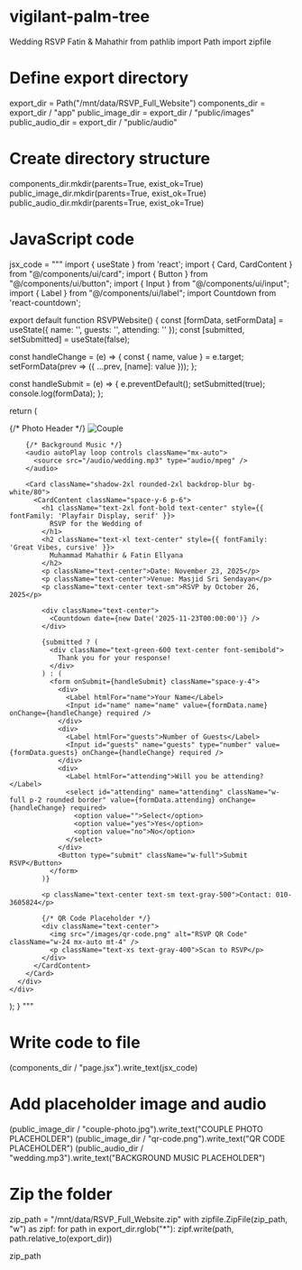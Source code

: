 # vigilant-palm-tree
Wedding RSVP Fatin &amp; Mahathir
from pathlib import Path
import zipfile

# Define export directory
export_dir = Path("/mnt/data/RSVP_Full_Website")
components_dir = export_dir / "app"
public_image_dir = export_dir / "public/images"
public_audio_dir = export_dir / "public/audio"

# Create directory structure
components_dir.mkdir(parents=True, exist_ok=True)
public_image_dir.mkdir(parents=True, exist_ok=True)
public_audio_dir.mkdir(parents=True, exist_ok=True)

# JavaScript code
jsx_code = """
import { useState } from 'react';
import { Card, CardContent } from "@/components/ui/card";
import { Button } from "@/components/ui/button";
import { Input } from "@/components/ui/input";
import { Label } from "@/components/ui/label";
import Countdown from 'react-countdown';

export default function RSVPWebsite() {
  const [formData, setFormData] = useState({ name: '', guests: '', attending: '' });
  const [submitted, setSubmitted] = useState(false);

  const handleChange = (e) => {
    const { name, value } = e.target;
    setFormData(prev => ({ ...prev, [name]: value }));
  };

  const handleSubmit = (e) => {
    e.preventDefault();
    setSubmitted(true);
    console.log(formData);
  };

  return (
    <div className="min-h-screen bg-gradient-to-br from-pink-100 via-white to-blue-100 p-4">
      <div className="max-w-xl mx-auto space-y-6">
        {/* Photo Header */}
        <img src="/images/couple-photo.jpg" alt="Couple" className="rounded-xl shadow-lg w-full max-h-64 object-cover" />

        {/* Background Music */}
        <audio autoPlay loop controls className="mx-auto">
          <source src="/audio/wedding.mp3" type="audio/mpeg" />
        </audio>

        <Card className="shadow-2xl rounded-2xl backdrop-blur bg-white/80">
          <CardContent className="space-y-6 p-6">
            <h1 className="text-2xl font-bold text-center" style={{ fontFamily: 'Playfair Display, serif' }}>
              RSVP for the Wedding of
            </h1>
            <h2 className="text-xl text-center" style={{ fontFamily: 'Great Vibes, cursive' }}>
              Muhammad Mahathir & Fatin Ellyana
            </h2>
            <p className="text-center">Date: November 23, 2025</p>
            <p className="text-center">Venue: Masjid Sri Sendayan</p>
            <p className="text-center text-sm">RSVP by October 26, 2025</p>

            <div className="text-center">
              <Countdown date={new Date('2025-11-23T00:00:00')} />
            </div>

            {submitted ? (
              <div className="text-green-600 text-center font-semibold">
                Thank you for your response!
              </div>
            ) : (
              <form onSubmit={handleSubmit} className="space-y-4">
                <div>
                  <Label htmlFor="name">Your Name</Label>
                  <Input id="name" name="name" value={formData.name} onChange={handleChange} required />
                </div>
                <div>
                  <Label htmlFor="guests">Number of Guests</Label>
                  <Input id="guests" name="guests" type="number" value={formData.guests} onChange={handleChange} required />
                </div>
                <div>
                  <Label htmlFor="attending">Will you be attending?</Label>
                  <select id="attending" name="attending" className="w-full p-2 rounded border" value={formData.attending} onChange={handleChange} required>
                    <option value="">Select</option>
                    <option value="yes">Yes</option>
                    <option value="no">No</option>
                  </select>
                </div>
                <Button type="submit" className="w-full">Submit RSVP</Button>
              </form>
            )}

            <p className="text-center text-sm text-gray-500">Contact: 010-3605824</p>

            {/* QR Code Placeholder */}
            <div className="text-center">
              <img src="/images/qr-code.png" alt="RSVP QR Code" className="w-24 mx-auto mt-4" />
              <p className="text-xs text-gray-400">Scan to RSVP</p>
            </div>
          </CardContent>
        </Card>
      </div>
    </div>
  );
}
"""

# Write code to file
(components_dir / "page.jsx").write_text(jsx_code)

# Add placeholder image and audio
(public_image_dir / "couple-photo.jpg").write_text("COUPLE PHOTO PLACEHOLDER")
(public_image_dir / "qr-code.png").write_text("QR CODE PLACEHOLDER")
(public_audio_dir / "wedding.mp3").write_text("BACKGROUND MUSIC PLACEHOLDER")

# Zip the folder
zip_path = "/mnt/data/RSVP_Full_Website.zip"
with zipfile.ZipFile(zip_path, "w") as zipf:
    for path in export_dir.rglob("*"):
        zipf.write(path, path.relative_to(export_dir))

zip_path
